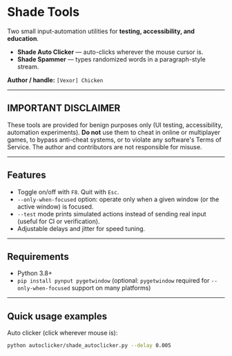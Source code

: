 # Shade Tools


Two small input-automation utilities for **testing, accessibility, and education**.


- **Shade Auto Clicker** — auto-clicks wherever the mouse cursor is.
- **Shade Spammer** — types randomized words in a paragraph-style stream.


**Author / handle:** `[Vexor] Chicken`


---


## IMPORTANT DISCLAIMER


These tools are provided for benign purposes only (UI testing, accessibility, automation experiments). **Do not** use them to cheat in online or multiplayer games, to bypass anti-cheat systems, or to violate any software's Terms of Service. The author and contributors are not responsible for misuse.


---


## Features


- Toggle on/off with `F8`. Quit with `Esc`.
- `--only-when-focused` option: operate only when a given window (or the active window) is focused.
- `--test` mode prints simulated actions instead of sending real input (useful for CI or verification).
- Adjustable delays and jitter for speed tuning.


---


## Requirements


- Python 3.8+
- `pip install pynput pygetwindow` (optional: `pygetwindow` required for `--only-when-focused` support on many platforms)


---


## Quick usage examples


Auto clicker (click wherever mouse is):


```bash
python autoclicker/shade_autoclicker.py --delay 0.005
